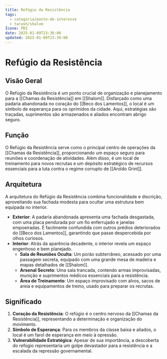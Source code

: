 ```yaml
---
title: Refúgio da Resistência
tags:
  - categoria/ponto-de-interesse
  - tarash/shalom
Ícone: PDI
date: 2025-01-09T23:36:00
updated: 2025-01-09T23:39:00
---
```


# Refúgio da Resistência

## Visão Geral

O Refúgio da Resistência é um ponto crucial de organização e planejamento para a [[Chamas da Resistência]] em [[Shalom]]. Disfarçado como uma padaria abandonada no coração do [[Beco dos Lamentos]], o local é um símbolo de esperança para os oprimidos da cidade. Aqui, estratégias são traçadas, suprimentos são armazenados e aliados encontram abrigo seguro.

## Função

O Refúgio da Resistência serve como o principal centro de operações da [[Chamas da Resistência]], proporcionando um espaço seguro para reuniões e coordenação de atividades. Além disso, é um local de treinamento para novos recrutas e um depósito estratégico de recursos essenciais para a luta contra o regime corrupto de [[Aroldo Grint]].

## Arquitetura

A arquitetura do Refúgio da Resistência combina funcionalidade e discrição, aproveitando sua fachada modesta para ocultar uma estrutura bem equipada no interior.

- **Exterior**: A padaria abandonada apresenta uma fachada desgastada, com uma placa pendurada por um fio enferrujado e janelas empoeiradas. É facilmente confundida com outros prédios deteriorados do [[Beco dos Lamentos]], garantindo que passe despercebida por olhos curiosos.
- **Interior**: Atrás da aparência decadente, o interior revela um espaço engenhoso e bem planejado.
    - **Sala de Reuniões Oculta**: Um porão subterrâneo, acessado por uma passagem secreta, equipado com uma grande mesa de madeira e mapas detalhados de [[Shalom]].
    - **Arsenal Secreto**: Uma sala trancada, contendo armas improvisadas, munição e suprimentos médicos essenciais para a resistência.
    - **Área de Treinamento**: Um espaço improvisado com alvos, sacos de areia e equipamentos de treino, usado para preparar os recrutas.

## Significado

1. **Coração da Resistência**: O refúgio é o centro nervoso da [[Chamas da Resistência]], representando a determinação e organização do movimento.
2. **Símbolo de Esperança**: Para os membros da classe baixa e aliados, o local é um farol de esperança em meio à opressão.
3. **Vulnerabilidade Estratégica**: Apesar de sua importância, a descoberta do refúgio representaria um golpe devastador para a resistência e a escalada da repressão governamental.
